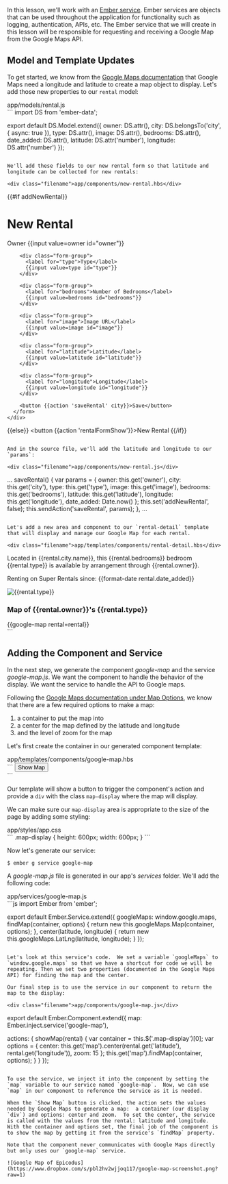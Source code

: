 In this lesson, we'll work with an [Ember service](http://guides.emberjs.com/v2.0.0/services-and-initializers/services/).  Ember services are objects that can be used throughout the application for functionality such as logging, authentication, APIs, etc.  The Ember service that we will create in this lesson will be responsible for requesting and receiving a Google Map from the Google Maps API.

## Model and Template Updates

To get started, we know from the [Google Maps documentation](https://developers.google.com/maps/documentation/javascript/tutorial) that Google Maps need a longitude and latitude to create a map object to display.  Let's add those new properties to our `rental` model:

<div class="filename">app/models/rental.js</div>
```
import DS from 'ember-data';

export default DS.Model.extend({
  owner: DS.attr(),
  city: DS.belongsTo('city', { async: true }),
  type: DS.attr(),
  image: DS.attr(),
  bedrooms: DS.attr(),
  date_added: DS.attr(),
  latitude: DS.attr('number'),
  longitude: DS.attr('number')
});
```

We'll add these fields to our new rental form so that latitude and longitude can be collected for new rentals:

<div class="filename">app/components/new-rental.hbs</div>
```
{{#if addNewRental}}
  <h1>New Rental</h1>
    <div>
      <form>
        <div class="form-group">
          <label for="owner">Owner</label>
          {{input value=owner id="owner"}}
        </div>

        <div class="form-group">
          <label for="type">Type</label>
          {{input value=type id="type"}}
        </div>

        <div class="form-group">
          <label for="bedrooms">Number of Bedrooms</label>
          {{input value=bedrooms id="bedrooms"}}
        </div>

        <div class="form-group">
          <label for="image">Image URL</label>
          {{input value=image id="image"}}
        </div>

        <div class="form-group">
          <label for="latitude">Latitude</label>
          {{input value=latitude id="latitude"}}
        </div>

        <div class="form-group">
          <label for="longitude">Longitude</label>
          {{input value=longitude id="longitude"}}
        </div>

        <button {{action 'saveRental' city}}>Save</button>
      </form>
    </div>
{{else}}
    <button {{action 'rentalFormShow'}}>New Rental</button>
{{/if}}
```

And in the source file, we'll add the latitude and longitude to our `params`:

<div class="filename">app/components/new-rental.js</div>
```
...
saveRental() {
      var params = {
        owner: this.get('owner'),
        city: this.get('city'),
        type: this.get('type'),
        image: this.get('image'),
        bedrooms: this.get('bedrooms'),
        latitude: this.get('latitude'),
        longitude: this.get('longitude'),
        date_added: Date.now()
      };
      this.set('addNewRental', false);
      this.sendAction('saveRental', params);
    },
...
```

Let's add a new area and component to our `rental-detail` template that will display and manage our Google Map for each rental.

<div class="filename">app/templates/components/rental-detail.hbs</div>
```
<p>Located in {{rental.city.name}}, this {{rental.bedrooms}} bedroom {{rental.type}} is
available by arrangement through {{rental.owner}}.</p>

<p>Renting on Super Rentals since: {{format-date rental.date_added}}</p>
<div>
  <img src={{rental.image}} alt={{rental.type}}>
</div>
<div>
  <h3>Map of {{rental.owner}}'s {{rental.type}}</h3>
  {{google-map rental=rental}}
</div>
```

## Adding the Component and Service

In the next step, we generate the component _google-map_ and the service _google-map.js_.  We want the component to handle the behavior of the display.  We want the service to handle the API to Google maps.  

Following the [Google Maps documentation under Map Options](https://developers.google.com/maps/documentation/javascript/tutorial), we know that there are a few required options to make a map:

1. a container to put the map into
2. a center for the map defined by the latitude and longitude
3. and the level of zoom for the map

Let's first create the container in our generated component template:

<div class="filename">app/templates/components/google-map.hbs</div>
```
<button {{action 'showMap' rental}}>Show Map</button>

<div class="map-display"></div>
```

Our template will show a button to trigger the component's action and provide a `div` with the class `map-display` where the map will display.

We can make sure our `map-display` area is appropriate to the size of the page by adding some styling:

<div class="filename">app/styles/app.css</div>
```
.map-display {
    height: 600px;
    width: 600px;
  }
```

Now let's generate our service:

```shell
$ ember g service google-map
```

A _google-map.js_ file is generated in our app's _services_ folder. We'll add the following code:

<div class="filename">app/services/google-map.js</div>
```js
import Ember from 'ember';

export default Ember.Service.extend({
  googleMaps: window.google.maps,
  findMap(container, options) {
    return new this.googleMaps.Map(container, options);
  },
  center(latitude, longitude) {
    return new this.googleMaps.LatLng(latitude, longitude);
  }
});
```

Let's look at this service's code.  We set a variable `googleMaps` to `window.google.maps` so that we have a shortcut for code we will be repeating. Then we set two properties (documented in the Google Maps API) for finding the map and the center.  

Our final step is to use the service in our component to return the map to the display:

<div class="filename">app/components/google-map.js</div>
```
export default Ember.Component.extend({
  map: Ember.inject.service('google-map'),

  actions: {
    showMap(rental) {
      var container = this.$('.map-display')[0];
      var options = {
        center: this.get('map').center(rental.get('latitude'), rental.get('longitude')),
        zoom: 15
      };
      this.get('map').findMap(container, options);
    }
  }
});
```

To use the service, we inject it into the component by setting the `map` variable to our service named `google-map`.  Now, we can use `map` in our component to reference the service as it is needed.

When the `Show Map` button is clicked, the action sets the values needed by Google Maps to generate a map:  a container (our display `div`) and options: center and zoom.  To set the center, the service is called with the values from the rental: latitude and longitude.  With the container and options set, the final job of the component is to show the map by getting it from the service's `findMap` property.  

Note that the component never communicates with Google Maps directly but only uses our `google-map` service.  

![Google Map of Epicodus](https://www.dropbox.com/s/pbl2hv2wjjoq117/google-map-screenshot.png?raw=1)
